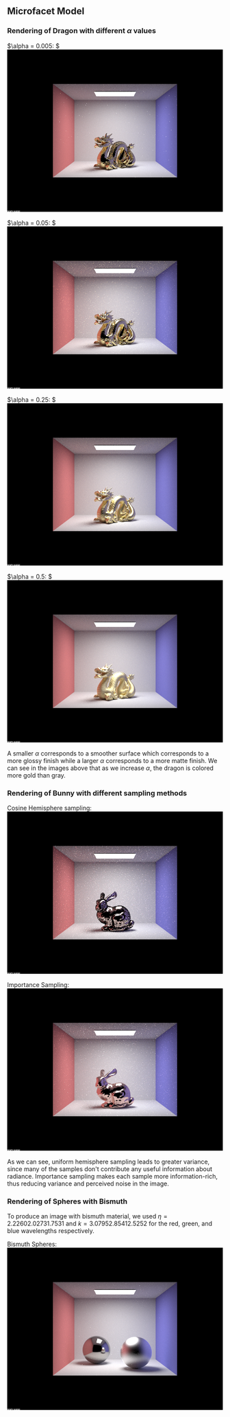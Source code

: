 ## Microfacet Model

### Rendering of Dragon with different $\alpha$ values

$\alpha = 0.005: $
![](assets/img/dragon_micro_0.005.png)

$\alpha = 0.05: $
![](assets/img/dragon_micro_0.05.png)

$\alpha = 0.25: $
![](assets/img/dragon_micro_0.25.png)

$\alpha = 0.5: $
![](assets/img/dragon_micro_0.5.png)

A smaller $\alpha$ corresponds to a smoother surface which corresponds
to a more glossy finish while a larger $\alpha$ corresponds to a more
matte finish. We can see in the images above that as we increase
$\alpha$, the dragon is colored more gold than gray.

### Rendering of Bunny with different sampling methods

Cosine Hemisphere sampling: 
![](assets/img/bunny_micro_hemisphere.png)

Importance Sampling:
![](assets/img/bunny_micro_importance.png)

As we can see, uniform hemisphere sampling leads to greater variance,
since many of the samples don't contribute any useful information
about radiance. Importance sampling makes each sample more
information-rich, thus reducing variance and perceived noise in the
image.

### Rendering of Spheres with Bismuth

To produce an image with bismuth material, we used $\eta = 2.2260
2.0273 1.7531$ and $k = 3.0795 2.8541 2.5252$ for the red, green, and
blue wavelengths respectively.

Bismuth Spheres:
![](assets/img/sphere_micro_bismuth_1.png)
